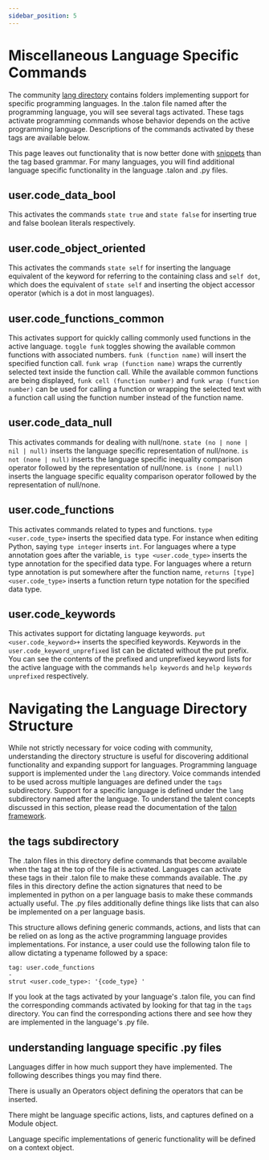 ```yaml
---
sidebar_position: 5
---
```


# Miscellaneous Language Specific Commands

The community [lang directory](https://github.com/talonhub/community/tree/main/lang) contains folders implementing support for specific programming languages. In the .talon file named after the programming language, you will see several tags activated. These tags activate programming commands whose behavior depends on the active programming language. Descriptions of the commands activated by these tags are available below.

This page leaves out functionality that is now better done with [snippets](snippets.md) than the tag based grammar. For many languages, you will find additional language specific functionality in the language .talon and .py files.

## user.code_data_bool

This activates the commands `state true` and `state false` for inserting true and false boolean literals respectively.

## user.code_object_oriented

This activates the commands `state self` for inserting the language equivalent of the keyword for referring to the containing class and `self dot`, which does the equivalent of `state self` and inserting the object accessor operator (which is a dot in most languages).

## user.code_functions_common

This activates support for quickly calling commonly used functions in the active language. `toggle funk` toggles showing the available common functions with associated numbers. `funk (function name)` will insert the specified function call. `funk wrap (function name)` wraps the currently selected text inside the function call. While the available common functions are being displayed, `funk cell (function number)` and `funk wrap (function number)` can be used for calling a function or wrapping the selected text with a function call using the function number instead of the function name.

## user.code_data_null

This activates commands for dealing with null/none. `state (no | none | nil | null)` inserts the language specific representation of null/none. `is not (none | null)` inserts the language specific inequality comparison operator followed by the representation of null/none. `is (none | null)` inserts the language specific equality comparison operator followed by the representation of null/none.

## user.code_functions

This activates commands related to types and functions. `type <user.code_type>` inserts the specified data type. For instance when editing Python, saying `type integer` inserts `int`. For languages where a type annotation goes after the variable, `is type <user.code_type>` inserts the type annotation for the specified data type. For languages where a return type annotation is put somewhere after the function name, `returns [type] <user.code_type>` inserts a function return type notation for the specified data type.

## user.code_keywords

This activates support for dictating language keywords. `put <user.code_keyword>+` inserts the specified keywords. Keywords in the `user.code_keyword_unprefixed` list can be dictated without the put prefix. You can see the contents of the prefixed and unprefixed keyword lists for the active language with the commands `help keywords` and `help keywords unprefixed` respectively.

# Navigating the Language Directory Structure

While not strictly necessary for voice coding with community, understanding the directory structure is useful for discovering additional functionality and expanding support for languages. Programming language support is implemented under the `lang` directory. Voice commands intended to be used across multiple languages are defined under the `tags` subdirectory. Support for a specific language is defined under the `lang` subdirectory named after the language. To understand the talent concepts discussed in this section, please read the documentation of the [talon framework](/Customization/Talon%20Framework/talon-framework-overview).

## the tags subdirectory

The .talon files in this directory define commands that become available when the tag at the top of the file is activated. Languages can activate these tags in their .talon file to make these commands available. The .py files in this directory define the action signatures that need to be implemented in python on a per language basis to make these commands actually useful. The .py files additionally define things like lists that can also be implemented on a per language basis.

This structure allows defining generic commands, actions, and lists that can be relied on as long as the active programming language provides implementations. For instance, a user could use the following talon file to allow dictating a typename followed by a space:

```talon
tag: user.code_functions
-
strut <user.code_type>: '{code_type} '
```

If you look at the tags activated by your language's .talon file, you can find the corresponding commands activated by looking for that tag in the `tags` directory. You can find the corresponding actions there and see how they are implemented in the language's .py file.

## understanding language specific .py files

Languages differ in how much support they have implemented. The following describes things you may find there.

There is usually an Operators object defining the operators that can be inserted.

There might be language specific actions, lists, and captures defined on a Module object.

Language specific implementations of generic functionality will be defined on a context object.
